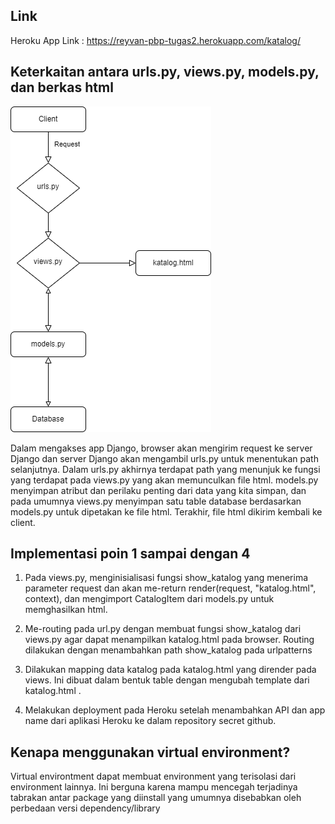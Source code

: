 ## Link

Heroku App Link : https://reyvan-pbp-tugas2.herokuapp.com/katalog/

## Keterkaitan antara urls.py, views.py, models.py, dan berkas html

![BAGAN](/katalog/bagan.png)

Dalam mengakses app Django, browser akan mengirim request ke server Django dan server Django akan mengambil urls.py untuk menentukan path selanjutnya. Dalam urls.py akhirnya terdapat path yang menunjuk ke fungsi yang terdapat pada views.py yang akan memunculkan file html. models.py menyimpan atribut dan perilaku penting dari data yang kita simpan, dan pada umumnya views.py menyimpan satu table database berdasarkan models.py untuk dipetakan ke file html. Terakhir, file html dikirim kembali ke client.

## Implementasi poin 1 sampai dengan 4

1. Pada views.py, menginisialisasi fungsi show_katalog yang menerima parameter request dan akan me-return render(request, "katalog.html", context), dan mengimport CatalogItem dari models.py untuk memghasilkan html.

2. Me-routing pada url.py dengan membuat fungsi show_katalog dari views.py agar dapat menampilkan katalog.html pada browser. Routing dilakukan dengan menambahkan path show_katalog pada urlpatterns

3. Dilakukan mapping data katalog pada katalog.html yang dirender pada views. Ini dibuat dalam bentuk table dengan mengubah template dari katalog.html .

4. Melakukan deployment pada Heroku setelah menambahkan API dan app name dari aplikasi Heroku ke dalam repository secret github.

## Kenapa menggunakan virtual environment?

Virtual environtment dapat membuat environment yang terisolasi dari environment lainnya. Ini berguna karena mampu mencegah terjadinya tabrakan antar package yang diinstall yang umumnya disebabkan oleh perbedaan versi dependency/library
